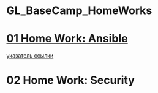 # GL_BaseCamp_HomeWorks
<!DOCTYPE html>
<html>
<body>
    
<a href="http://site.ru"><h1>01 Home Work: Ansible</h1>указатель ссылки</a>
    
<h1>02 Home Work: Security</h1>

</body>
</html>
